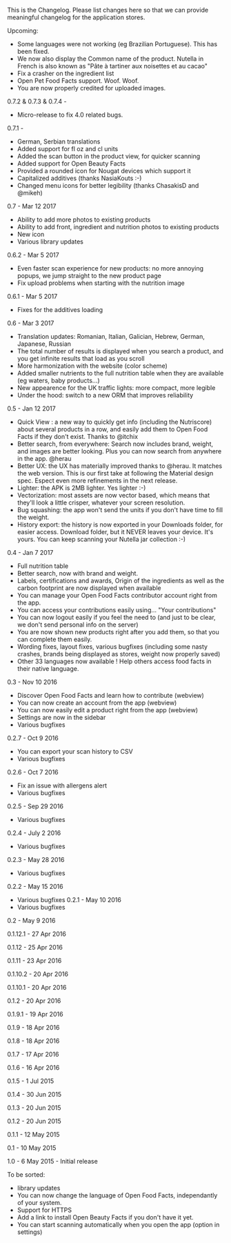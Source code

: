 This is the Changelog. Please list changes here so that we can provide meaningful changelog for the application stores.

Upcoming:
- Some languages were not working (eg Brazilian Portuguese). This has been fixed.
- We now also display the Common name of the product. Nutella in French is also known as "Pâte à tartiner aux noisettes et au cacao"
- Fix a crasher on the ingredient list
- Open Pet Food Facts support. Woof. Woof.
- You are now properly credited for uploaded images.

0.7.2 & 0.7.3 & 0.7.4 - 
- Micro-release to fix 4.0 related bugs.

0.7.1 - 

- German, Serbian translations
- Added support for fl oz and cl units
- Added the scan button in the product view, for quicker scanning
- Added support for Open Beauty Facts
- Provided a rounded icon for Nougat devices which support it
- Capitalized additives (thanks NasiaKouts :-)
- Changed menu icons for better legibility (thanks ChasakisD and @mikeh)

0.7 - Mar 12 2017
- Ability to add more photos to existing products
- Ability to add front, ingredient and nutrition photos to existing products
- New icon
- Various library updates 

0.6.2 - Mar 5 2017
- Even faster scan experience for new products: no more annoying popups, we jump straight to the new product page
- Fix upload problems when starting with the nutrition image

0.6.1 - Mar 5 2017
- Fixes for the additives loading

0.6 - Mar 3 2017

- Translation updates: Romanian, Italian, Galician, Hebrew, German, Japanese, Russian
- The total number of results is displayed when you search a product, and you get infinite results that load as you scroll
- More harmonization with the website (color scheme)
- Added smaller nutrients to the full nutrition table when they are available (eg waters, baby products…)
- New appearence for the UK traffic lights: more compact, more legible
- Under the hood: switch to a new ORM that improves reliability

0.5 - Jan 12 2017

- Quick View : a new way to quickly get info (including the Nutriscore) about several products in a row, and easily add them to Open Food Facts if they don't exist. Thanks to @itchix
- Better search, from everywhere: Search now includes brand, weight, and images are better looking. Plus you can now search from anywhere in the app. @herau
- Better UX: the UX has materially improved thanks to @herau. It matches the web version. This is our first take at following the Material design spec. Espect even more refinements in the next release.
- Lighter: the APK is 2MB lighter. Yes lighter :-)
- Vectorization: most assets are now vector based, which means that they'll look a little crisper, whatever your screen resolution.
- Bug squashing: the app won't send the units if you don't have time to fill the weight.
- History export: the history is now exported in your Downloads folder, for easier access. Download folder, but it NEVER leaves your device. It's yours. You can keep scanning your Nutella jar collection :-)

0.4 - Jan 7 2017

- Full nutrition table
- Better search, now with brand and weight.
- Labels, certifications and awards, Origin of the ingredients as well as the carbon footprint are now displayed when available
- You can manage your Open Food Facts contributor account right from the app.
- You can access your contributions easily using… "Your contributions"
- You can now logout easily if you feel the need to (and just to be clear, we don't send personal info on the server)
- You are now shown new products right after you add them, so that you can complete them easily.
- Wording fixes, layout fixes, various bugfixes (including some nasty crashes, brands being displayed as stores, weight now properly saved)
- Other 33 languages now available ! Help others access food facts in their native language.

0.3 - Nov 10 2016

- Discover Open Food Facts and learn how to contribute (webview)
- You can now create an account from the app (webview)
- You can now easily edit a product right from the app (webview)
- Settings are now in the sidebar
- Various bugfixes

0.2.7 - Oct 9 2016

- You can export your scan history to CSV
- Various bugfixes

0.2.6 - Oct 7 2016

- Fix an issue with allergens alert
- Various bugfixes

0.2.5 - Sep 29 2016
- Various bugfixes

0.2.4 - July 2 2016
- Various bugfixes

0.2.3 - May 28 2016
- Various bugfixes

0.2.2 - May 15 2016
- Various bugfixes
0.2.1 - May 10 2016
- Various bugfixes

0.2 - May 9 2016

0.1.12.1 - 27 Apr 2016

0.1.12 - 25 Apr 2016

0.1.11 - 23 Apr 2016

0.1.10.2 - 20 Apr 2016

0.1.10.1 - 20 Apr 2016

0.1.2 - 20 Apr 2016

0.1.9.1 - 19 Apr 2016

0.1.9 - 18 Apr 2016

0.1.8 - 18 Apr 2016

0.1.7 - 17 Apr 2016

0.1.6 - 16 Apr 2016

0.1.5 - 1 Jul 2015

0.1.4 - 30 Jun 2015

0.1.3 - 20 Jun 2015

0.1.2 - 20 Jun 2015

0.1.1 - 12 May 2015

0.1 - 10 May 2015

1.0 - 6 May 2015 - Initial release

To be sorted:
- library updates
- You can now change the language of Open Food Facts, independantly of your system.
- Support for HTTPS
- Add a link to install Open Beauty Facts if you don't have it yet.
- You can start scanning automatically when you open the app (option in settings)
